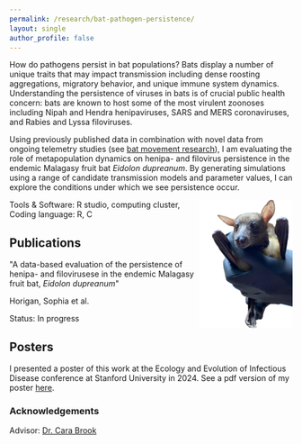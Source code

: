 ```yaml
---
permalink: /research/bat-pathogen-persistence/
layout: single
author_profile: false
---
```

How do pathogens persist in bat populations? Bats display a number of unique traits that may impact transmission including dense roosting aggregations, migratory behavior, and unique immune system dynamics. Understanding the persistence of viruses in bats is of crucial public health concern: bats are known to host some of the most virulent zoonoses including Nipah and Hendra henipaviruses, SARS and MERS coronaviruses, and Rabies and Lyssa filoviruses.

Using previously published data in combination with novel data from ongoing telemetry studies (see [bat movement research](/_pages/bat-movement.md)), I am evaluating the role of metapopulation dynamics on henipa- and filovirus persistence in the endemic Malagasy fruit bat *Eidolon dupreanum*. By generating simulations using a range of candidate transmission models and parameter values, I can explore the conditions under which we see persistence occur.

<img align="right" width="33%" margin-left="20px" src="/assets/images/eidolon.png">

Tools & Software: R studio, computing cluster, 
Coding language: R, C

## Publications
"A data-based evaluation of the persistence of henipa- and filovirusese in the endemic Malagasy fruit bat, *Eidolon dupreanum*"

Horigan, Sophia et al.

Status: In progress

## Posters

I presented a poster of this work at the Ecology and Evolution of Infectious Disease conference at Stanford University in 2024. See a pdf version of my poster [here](/assets/images/Horigan_EEID2024.pdf).

### Acknowledgements

Advisor: [Dr. Cara Brook](https://brooklab.org/cara-brook)